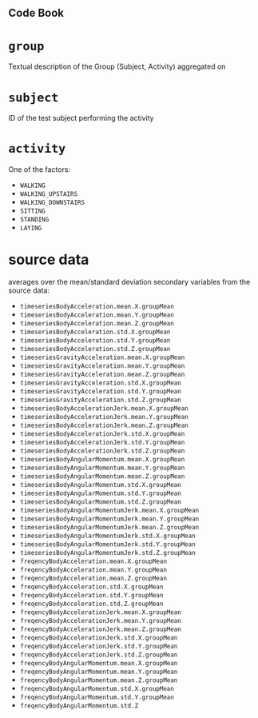 ## Code Book
# `group`
Textual description of the Group (Subject, Activity) aggregated on

# `subject`
ID of the test subject performing the activity

# `activity`
One of the factors:

* `WALKING`
* `WALKING_UPSTAIRS`
* `WALKING_DOWNSTAIRS`
* `SITTING`
* `STANDING`
* `LAYING`

# source data
averages over the mean/standard deviation secondary variables from the source data:

* `timeseriesBodyAcceleration.mean.X.groupMean`
* `timeseriesBodyAcceleration.mean.Y.groupMean`
* `timeseriesBodyAcceleration.mean.Z.groupMean`
* `timeseriesBodyAcceleration.std.X.groupMean`
* `timeseriesBodyAcceleration.std.Y.groupMean`
* `timeseriesBodyAcceleration.std.Z.groupMean`
* `timeseriesGravityAcceleration.mean.X.groupMean`
* `timeseriesGravityAcceleration.mean.Y.groupMean`
* `timeseriesGravityAcceleration.mean.Z.groupMean`
* `timeseriesGravityAcceleration.std.X.groupMean`
* `timeseriesGravityAcceleration.std.Y.groupMean`
* `timeseriesGravityAcceleration.std.Z.groupMean`
* `timeseriesBodyAccelerationJerk.mean.X.groupMean`
* `timeseriesBodyAccelerationJerk.mean.Y.groupMean`
* `timeseriesBodyAccelerationJerk.mean.Z.groupMean`
* `timeseriesBodyAccelerationJerk.std.X.groupMean`
* `timeseriesBodyAccelerationJerk.std.Y.groupMean`
* `timeseriesBodyAccelerationJerk.std.Z.groupMean`
* `timeseriesBodyAngularMomentum.mean.X.groupMean`
* `timeseriesBodyAngularMomentum.mean.Y.groupMean`
* `timeseriesBodyAngularMomentum.mean.Z.groupMean`
* `timeseriesBodyAngularMomentum.std.X.groupMean`
* `timeseriesBodyAngularMomentum.std.Y.groupMean`
* `timeseriesBodyAngularMomentum.std.Z.groupMean`
* `timeseriesBodyAngularMomentumJerk.mean.X.groupMean`
* `timeseriesBodyAngularMomentumJerk.mean.Y.groupMean`
* `timeseriesBodyAngularMomentumJerk.mean.Z.groupMean`
* `timeseriesBodyAngularMomentumJerk.std.X.groupMean`
* `timeseriesBodyAngularMomentumJerk.std.Y.groupMean`
* `timeseriesBodyAngularMomentumJerk.std.Z.groupMean`
* `freqencyBodyAcceleration.mean.X.groupMean`
* `freqencyBodyAcceleration.mean.Y.groupMean`
* `freqencyBodyAcceleration.mean.Z.groupMean`
* `freqencyBodyAcceleration.std.X.groupMean`
* `freqencyBodyAcceleration.std.Y.groupMean`
* `freqencyBodyAcceleration.std.Z.groupMean`
* `freqencyBodyAccelerationJerk.mean.X.groupMean`
* `freqencyBodyAccelerationJerk.mean.Y.groupMean`
* `freqencyBodyAccelerationJerk.mean.Z.groupMean`
* `freqencyBodyAccelerationJerk.std.X.groupMean`
* `freqencyBodyAccelerationJerk.std.Y.groupMean`
* `freqencyBodyAccelerationJerk.std.Z.groupMean`
* `freqencyBodyAngularMomentum.mean.X.groupMean`
* `freqencyBodyAngularMomentum.mean.Y.groupMean`
* `freqencyBodyAngularMomentum.mean.Z.groupMean`
* `freqencyBodyAngularMomentum.std.X.groupMean`
* `freqencyBodyAngularMomentum.std.Y.groupMean`
* `freqencyBodyAngularMomentum.std.Z`
